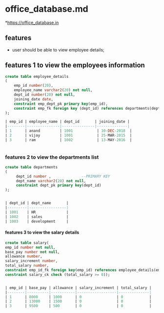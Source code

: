 # office_database.md

*https://office_database.in

## features

* user should  be able to view employee details;

## features 1 to view the employees information
```sql
create table employee_details
(
    emp_id number(20),
    employee_name varchar2(20) not null,	
    dept_id number(20) not null,
    joining_date date,            
    constraint emp_dept_pk primary key(emp_id),
    constraint emp_fk foreign key (dept_id) references departments(dept_id)
);

| emp_id | employee_name | dept_id       | joining_date | 
|--------|---------------|---------------|--------------|
| 1      | anand         | 1001           | 10-DEC-2018  |
| 2      | vijay         | 1001           | 25-MAR-2015  | 
| 3      | ram           | 1002           | 13-MAY-2016  | 
  
```
### features 2 to view the  departments list
``` sql
create table departments
( 
     dept_id number ,              --PRIMARY KEY
     dept_name varchar2(20) not null,
     constraint dept_pk primary key(dept_id)
);


| dept_id | dept_name       | 
|---------|-----------------|
| 1001    | HR              |      
| 1002    | sales           | 
| 1003    | development     |  

```
#### features 3 to view the salary details

```sql
create table salary(
emp_id number not null,
base_pay number not null,
allowance number,
salary_increment number,
total_salary number,
constraint emp_id_fk foreign key(emp_id) references employee_details(emp_id),
constraint salary_ck check (total_salary >= 0));


| emp_id | base_pay | allowance | salary_increment | total_salary |
|--------|----------|-----------|------------------|--------------|
| 1      | 8000     | 1000      | 0                | 0            |
| 2      | 13000    | 1500      | 0                | 0            |
| 3      | 9500     | 500       | 0                | 0            |


```
